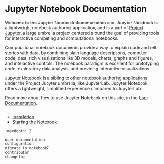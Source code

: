 # Jupyter Notebook Documentation

Welcome to the Jupyter Notebook documentation site. Jupyter Notebook is
a lightweight notebook authoring application, and is a part of [Project
Jupyter](https://docs.jupyter.org/en/latest/), a large umbrella project
centered around the goal of providing tools for interactive computing
and computational notebooks.

Computational notebook documents provide a way to explain code and tell
stories with data, by combining plain language descriptions, computer code,
data, rich visualizations like 3D models, charts, graphs and figures, and
interactive controls. The notebook paradigm is excellent for prototyping
code, exploratory data analysis, and providing interactive visualizations.

Jupyter Notebook is a sibling to other notebook authoring applications under
the Project Jupyter umbrella, like JupyterLab. Jupyter Notebook offers a
lightweight, simplified experience compared to JupyterLab.

Read more about how to use Jupyter Notebook on this site, in the [User
Documentation](user-documentation).

```{image} ./_static/images/notebook-running-code.png

```

- [Installation](https://jupyter.readthedocs.io/en/latest/install.html)
- [Starting the Notebook](https://jupyter.readthedocs.io/en/latest/running.html)

```{toctree}
:maxdepth: 2

user-documentation
configuration
migrate_to_notebook7
contributor
changelog
```
